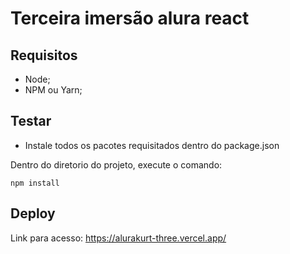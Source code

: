 # Terceira imersão alura react

## Requisitos 

* Node;
* NPM ou Yarn;

## Testar

* Instale todos os pacotes requisitados dentro do package.json 

Dentro do diretorio do projeto, execute o comando:
```
npm install 
```

## Deploy

Link para acesso: https://alurakurt-three.vercel.app/

